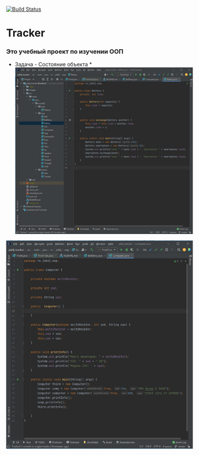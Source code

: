[![Build Status](https://app.travis-ci.com/krutaxe/job4j_tracker.svg?branch=master)](https://app.travis-ci.com/krutaxe/job4j_tracker)

# Tracker
### Это учебный проект по изучении ООП

* Задача - Состояние объекта *
![image of Battery](images/Battery.jpg)



![image of Comp](images/Comp.jpg)